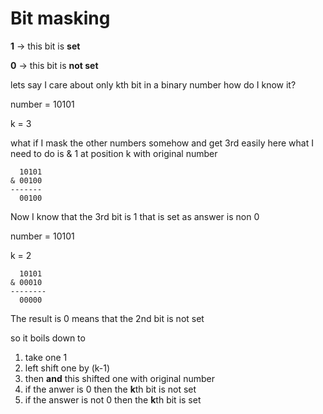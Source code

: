 # Bit masking

**1** -> this bit is **set**


**0** -> this bit is **not set**

lets say I care about only kth bit in a binary number how do I know it?

number = 10101


k = 3

what if I mask the other numbers somehow and get 3rd easily
here what I need to do is & 1 at position k with original number


```
  10101
& 00100
-------
  00100
```
Now I know that the 3rd bit is 1 that is set as answer is non 0

number = 10101


k = 2

```
  10101
& 00010
--------
  00000
```

The result is 0 means that the 2nd bit is not set


so it boils down to 
1. take one 1
2. left shift one by (k-1)
3. then **and** this shifted one with original number
4. if the anwer is 0 then the **k**th bit is not set
5. if the answer is not 0 then the  **k**th bit is set
